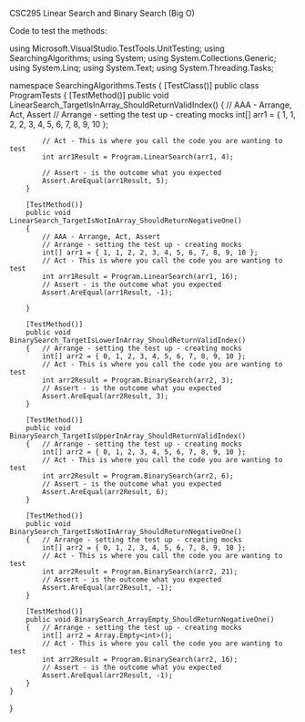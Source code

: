 CSC295 Linear Search and Binary Search (Big O)

Code to test the methods:


using Microsoft.VisualStudio.TestTools.UnitTesting;
using SearchingAlgorithms;
using System;
using System.Collections.Generic;
using System.Linq;
using System.Text;
using System.Threading.Tasks;

namespace SearchingAlgorithms.Tests
{
    [TestClass()]
    public class ProgramTests
    {
        [TestMethod()]
        public void LinearSearch_TargetIsInArray_ShouldReturnValidIndex()
        {
            // AAA - Arrange, Act, Assert
            // Arrange - setting the test up - creating mocks
            int[] arr1 = { 1, 1, 2, 2, 3, 4, 5, 6, 7, 8, 9, 10 };

            // Act - This is where you call the code you are wanting to test
            int arr1Result = Program.LinearSearch(arr1, 4);

            // Assert - is the outcome what you expected
            Assert.AreEqual(arr1Result, 5);
        }

        [TestMethod()]
        public void LinearSearch_TargetIsNotInArray_ShouldReturnNegativeOne()
        {
            // AAA - Arrange, Act, Assert
            // Arrange - setting the test up - creating mocks
            int[] arr1 = { 1, 1, 2, 2, 3, 4, 5, 6, 7, 8, 9, 10 };
            // Act - This is where you call the code you are wanting to test
            int arr1Result = Program.LinearSearch(arr1, 16);
            // Assert - is the outcome what you expected
            Assert.AreEqual(arr1Result, -1);

        }

        [TestMethod()]
        public void BinarySearch_TargetIsLowerInArray_ShouldReturnValidIndex()
        {   // Arrange - setting the test up - creating mocks
            int[] arr2 = { 0, 1, 2, 3, 4, 5, 6, 7, 8, 9, 10 };
            // Act - This is where you call the code you are wanting to test
            int arr2Result = Program.BinarySearch(arr2, 3);
            // Assert - is the outcome what you expected
            Assert.AreEqual(arr2Result, 3);
        }

        [TestMethod()]
        public void BinarySearch_TargetIsUpperInArray_ShouldReturnValidIndex()
        {   // Arrange - setting the test up - creating mocks
            int[] arr2 = { 0, 1, 2, 3, 4, 5, 6, 7, 8, 9, 10 };
            // Act - This is where you call the code you are wanting to test
            int arr2Result = Program.BinarySearch(arr2, 6);
            // Assert - is the outcome what you expected
            Assert.AreEqual(arr2Result, 6);
        }

        [TestMethod()]
        public void BinarySearch_TargetIsNotInArray_ShouldReturnNegativeOne()
        {   // Arrange - setting the test up - creating mocks
            int[] arr2 = { 0, 1, 2, 3, 4, 5, 6, 7, 8, 9, 10 };
            // Act - This is where you call the code you are wanting to test
            int arr2Result = Program.BinarySearch(arr2, 21);
            // Assert - is the outcome what you expected
            Assert.AreEqual(arr2Result, -1);
        }

        [TestMethod()]
        public void BinarySearch_ArrayEmpty_ShouldReturnNegativeOne()
        {   // Arrange - setting the test up - creating mocks
            int[] arr2 = Array.Empty<int>();
            // Act - This is where you call the code you are wanting to test
            int arr2Result = Program.BinarySearch(arr2, 16);
            // Assert - is the outcome what you expected
            Assert.AreEqual(arr2Result, -1);
        }
    }
}
